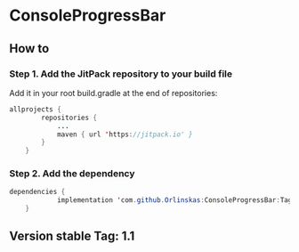 # ConsoleProgressBar
## How to

### Step 1. Add the JitPack repository to your build file
Add it in your root build.gradle at the end of repositories:

```java
allprojects {
		repositories {
			...
			maven { url 'https://jitpack.io' }
		}
	}
```
  
### Step 2. Add the dependency

```java
dependencies {
	        implementation 'com.github.Orlinskas:ConsoleProgressBar:Tag'
	}
```  
## Version stable Tag: 1.1  
